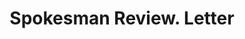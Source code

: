 ---
doi: 10.7916/D8RF7665
date_other: '1920'
date_other_textual: '1920'
form: correspondence
genre:
- Letters (correspondence)
name:
- Spokesman Review
object_in_context_url: https://biggert.cul.columbia.edu/items/view/ave_biggert_01601
subject_hierarchical_geographic:
- Spokane, Washington, United States
subject_name:
- Spokesman Review
title: Spokesman Review. Letter
sort_title: Spokesman Review. Letter
call_number: ave_biggert_01601
coordinates:
- 47.65888888888889,-117.42500000000001
pid: ave_biggert_01601
identifiers: ave_biggert_01601
thumbnail: https://derivativo-3.library.columbia.edu/iiif/2/ldpd:343976/full/!256,256/0/native.jpg
permalink: /biggert/ave_biggert_01601/
layout: iiif-image-page
---